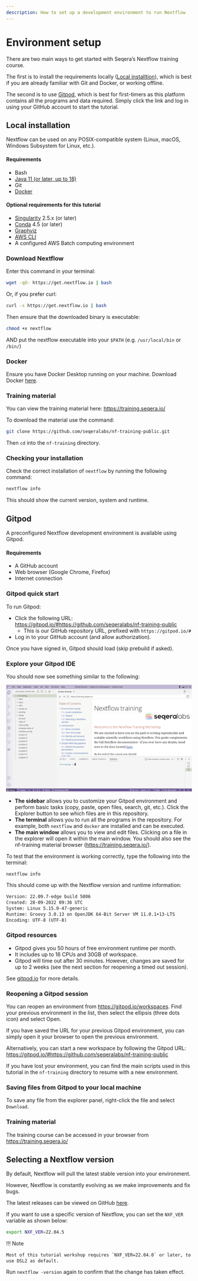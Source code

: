```yaml
---
description: How to set up a development environment to run Nextflow
---
```


# Environment setup

There are two main ways to get started with Seqera’s Nextflow training course.

The first is to install the requirements locally ([Local installtion](#local-installation)), which is best if you are already familiar with Git and Docker, or working offline.

The second is to use [Gitpod](#gitpod), which is best for first-timers as this platform contains all the programs and data required. Simply click the link and log in using your GitHub account to start the tutorial.

## Local installation

Nextflow can be used on any POSIX-compatible system (Linux, macOS, Windows Subsystem for Linux, etc.).

#### Requirements

-   Bash
-   [Java 11 (or later, up to 18)](https://www.oracle.com/technetwork/java/javase/downloads/index.html)
-   Git
-   [Docker](https://docs.docker.com/get-docker/)

#### Optional requirements for this tutorial

-   [Singularity](https://github.com/sylabs/singularity) 2.5.x (or later)
-   [Conda](https://conda.io/) 4.5 (or later)
-   [Graphviz](http://www.graphviz.org/)
-   [AWS CLI](https://aws.amazon.com/cli/)
-   A configured AWS Batch computing environment

### Download Nextflow

Enter this command in your terminal:

```bash
wget -qO- https://get.nextflow.io | bash
```

Or, if you prefer curl:

```bash
curl -s https://get.nextflow.io | bash
```

Then ensure that the downloaded binary is executable:

```bash
chmod +x nextflow
```

AND put the nextflow executable into your `$PATH` (e.g. `/usr/local/bin` or `/bin/`)

### Docker

Ensure you have Docker Desktop running on your machine. Download Docker [here](https://docs.docker.com/get-docker/).

### Training material

You can view the training material here: <https://training.seqera.io/>

To download the material use the command:

```bash
git clone https://github.com/seqeralabs/nf-training-public.git
```

Then `cd` into the `nf-training` directory.

### Checking your installation

Check the correct installation of `nextflow` by running the following command:

```bash
nextflow info
```

This should show the current version, system and runtime.

## Gitpod

A preconfigured Nextflow development environment is available using Gitpod.

#### Requirements

-   A GitHub account
-   Web browser (Google Chrome, Firefox)
-   Internet connection

### Gitpod quick start

To run Gitpod:

-   Click the following URL: <https://gitpod.io/#https://github.com/seqeralabs/nf-training-public>
    -   This is our GitHub repository URL, prefixed with `https://gitpod.io/#`
-   Log in to your GitHub account (and allow authorization).

Once you have signed in, Gitpod should load (skip prebuild if asked).

### Explore your Gitpod IDE

You should now see something similar to the following:

![Gitpod welcome](img/gitpod.welcome.png)

-   **The sidebar** allows you to customize your Gitpod environment and perform basic tasks (copy, paste, open files, search, git, etc.). Click the Explorer button to see which files are in this repository.
-   **The terminal** allows you to run all the programs in the repository. For example, both `nextflow` and `docker` are installed and can be executed.
-   **The main window** allows you to view and edit files. Clicking on a file in the explorer will open it within the main window. You should also see the nf-training material browser (<https://training.seqera.io/>).

To test that the environment is working correctly, type the following into the terminal:

```bash
nextflow info
```

This should come up with the Nextflow version and runtime information:

```
Version: 22.09.7-edge build 5806
Created: 28-09-2022 09:36 UTC
System: Linux 5.15.0-47-generic
Runtime: Groovy 3.0.13 on OpenJDK 64-Bit Server VM 11.0.1+13-LTS
Encoding: UTF-8 (UTF-8)
```

### Gitpod resources

-   Gitpod gives you 50 hours of free environment runtime per month.
-   It includes up to 16 CPUs and 30GB of workspace.
-   Gitpod will time out after 30 minutes. However, changes are saved for up to 2 weeks (see the next section for reopening a timed out session).

See [gitpod.io](https://www.gitpod.io) for more details.

### Reopening a Gitpod session

You can reopen an environment from <https://gitpod.io/workspaces>. Find your previous environment in the list, then select the ellipsis (three dots icon) and select Open.

If you have saved the URL for your previous Gitpod environment, you can simply open it your browser to open the previous environment.

Alternatively, you can start a new workspace by following the Gitpod URL: <https://gitpod.io/#https://github.com/seqeralabs/nf-training-public>

If you have lost your environment, you can find the main scripts used in this tutorial in the `nf-training` directory to resume with a new environment.

### Saving files from Gitpod to your local machine

To save any file from the explorer panel, right-click the file and select `Download`.

### Training material

The training course can be accessed in your browser from <https://training.seqera.io/>

## Selecting a Nextflow version

By default, Nextflow will pull the latest stable version into your environment.

However, Nextflow is constantly evolving as we make improvements and fix bugs.

The latest releases can be viewed on GitHub [here](https://github.com/nextflow-io/nextflow).

If you want to use a specific version of Nextflow, you can set the `NXF_VER` variable as shown below:

```bash
export NXF_VER=22.04.5
```

!!! Note

    Most of this tutorial workshop requires `NXF_VER=22.04.0` or later, to use DSL2 as default.

Run `nextflow -version` again to confirm that the change has taken effect.

